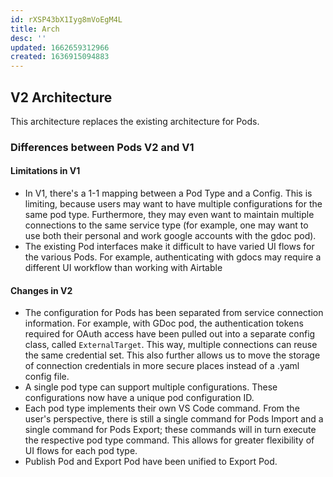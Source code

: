 ```yaml
---
id: rXSP43bX1Iyg8mVoEgM4L
title: Arch
desc: ''
updated: 1662659312966
created: 1636915094883
---
```



## V2 Architecture

This architecture replaces the existing architecture for Pods.

### Differences between Pods V2 and V1

#### Limitations in V1

- In V1, there's a 1-1 mapping between a Pod Type and a Config. This is limiting, because users may want to have multiple configurations for the same pod type.  Furthermore, they may even want to maintain multiple connections to the same service type (for example, one may want to use both their personal and work google accounts with the gdoc pod).
- The existing Pod interfaces make it difficult to have varied UI flows for the various Pods.  For example, authenticating with gdocs may require a different UI workflow than working with Airtable

#### Changes in V2

- The configuration for Pods has been separated from service connection information.  For example, with GDoc pod, the authentication tokens required for OAuth access have been pulled out into a separate config class, called `ExternalTarget`.  This way, multiple connections can reuse the same credential set.  This also further allows us to move the storage of connection credentials in more secure places instead of a .yaml config file.
- A single pod type can support multiple configurations. These configurations now have a unique pod configuration ID.
- Each pod type implements their own VS Code command.  From the user's perspective, there is still a single command for Pods Import and a single command for Pods Export; these commands will in turn execute the respective pod type command. This allows for greater flexibility of UI flows for each pod type.
- Publish Pod and Export Pod have been unified to Export Pod.